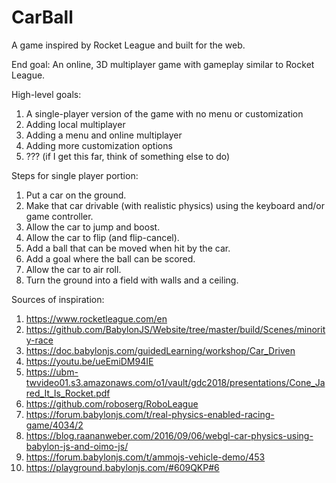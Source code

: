 # CarBall

A game inspired by Rocket League and built for the web.

End goal: An online, 3D multiplayer game with gameplay similar to Rocket League.

High-level goals:

1. A single-player version of the game with no menu or customization
2. Adding local multiplayer
3. Adding a menu and online multiplayer
4. Adding more customization options
5. ??? (if I get this far, think of something else to do)

Steps for single player portion:

1. Put a car on the ground.
2. Make that car drivable (with realistic physics) using the keyboard and/or game controller.
3. Allow the car to jump and boost.
4. Allow the car to flip (and flip-cancel).
5. Add a ball that can be moved when hit by the car.
6. Add a goal where the ball can be scored.
7. Allow the car to air roll.
8. Turn the ground into a field with walls and a ceiling.

Sources of inspiration:

1. https://www.rocketleague.com/en
2. https://github.com/BabylonJS/Website/tree/master/build/Scenes/minority-race
3. https://doc.babylonjs.com/guidedLearning/workshop/Car_Driven
4. https://youtu.be/ueEmiDM94IE
5. https://ubm-twvideo01.s3.amazonaws.com/o1/vault/gdc2018/presentations/Cone_Jared_It_Is_Rocket.pdf
6. https://github.com/roboserg/RoboLeague
7. https://forum.babylonjs.com/t/real-physics-enabled-racing-game/4034/2
8. https://blog.raananweber.com/2016/09/06/webgl-car-physics-using-babylon-js-and-oimo-js/
9. https://forum.babylonjs.com/t/ammojs-vehicle-demo/453
10. https://playground.babylonjs.com/#609QKP#6
